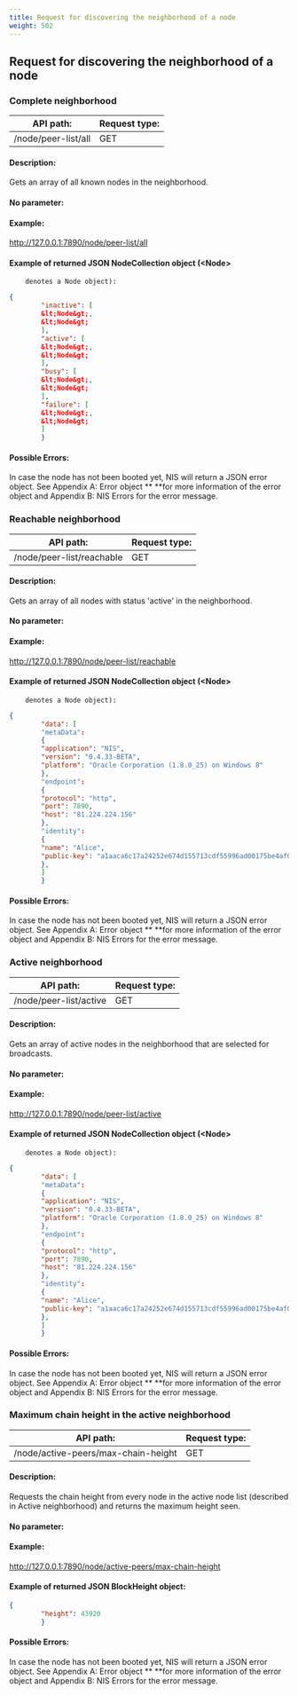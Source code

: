 ```yaml
---
title: Request for discovering the neighborhood of a node
weight: 502
---
```


 
## Request for discovering the neighborhood of a node 
### Complete neighborhood 
| API path: | Request type:  |
|------|------|
| /node/peer-list/all | GET|

 
#### Description: 
Gets an array of all known nodes in the neighborhood.

 
#### No parameter: 
#### Example: 
http://127.0.0.1:7890/node/peer-list/all

 
#### Example of returned JSON NodeCollection object (&lt;Node&gt;
        denotes a Node object): 
```json
{
        "inactive": [
        &lt;Node&gt;,
        &lt;Node&gt;
        ],
        "active": [
        &lt;Node&gt;,
        &lt;Node&gt;
        ],
        "busy": [
        &lt;Node&gt;,
        &lt;Node&gt;
        ],
        "failure": [
        &lt;Node&gt;,
        &lt;Node&gt;
        ]
        }
``` 
#### Possible Errors: 
In case the node has not been booted yet, NIS will return a JSON error object. See Appendix A: Error object ** **for more information of the error object and Appendix B: NIS Errors for the error message. 

 
### Reachable neighborhood 
| API path: | Request type:  |
|------|------|
| /node/peer-list/reachable | GET|

 
#### Description: 
Gets an array of all nodes with status 'active' in the neighborhood.

 
#### No parameter: 
#### Example: 
http://127.0.0.1:7890/node/peer-list/reachable

 
#### Example of returned JSON NodeCollection object (&lt;Node&gt;
        denotes a Node object): 
```json
{
        "data": [
        "metaData":
        {
        "application": "NIS",
        "version": "0.4.33-BETA",
        "platform": "Oracle Corporation (1.8.0_25) on Windows 8"
        },
        "endpoint":
        {
        "protocol": "http",
        "port": 7890,
        "host": "81.224.224.156"
        },
        "identity":
        {
        "name": "Alice",
        "public-key": "a1aaca6c17a24252e674d155713cdf55996ad00175be4af02a20c67b59f9fe8a"
        },
        ]
        }
``` 
#### Possible Errors: 
In case the node has not been booted yet, NIS will return a JSON error object. See Appendix A: Error object ** **for more information of the error object and Appendix B: NIS Errors for the error message. 

 
### Active neighborhood 
| API path: | Request type:  |
|------|------|
| /node/peer-list/active | GET|

 
#### Description: 
Gets an array of active nodes in the neighborhood that are selected for broadcasts.

 
#### No parameter: 
#### Example: 
http://127.0.0.1:7890/node/peer-list/active

 
#### Example of returned JSON NodeCollection object (&lt;Node&gt;
        denotes a Node object): 
```json
{
        "data": [
        "metaData":
        {
        "application": "NIS",
        "version": "0.4.33-BETA",
        "platform": "Oracle Corporation (1.8.0_25) on Windows 8"
        },
        "endpoint":
        {
        "protocol": "http",
        "port": 7890,
        "host": "81.224.224.156"
        },
        "identity":
        {
        "name": "Alice",
        "public-key": "a1aaca6c17a24252e674d155713cdf55996ad00175be4af02a20c67b59f9fe8a"
        },
        ]
        }
``` 
#### Possible Errors: 
In case the node has not been booted yet, NIS will return a JSON error object. See Appendix A: Error object ** **for more information of the error object and Appendix B: NIS Errors for the error message. 

 
### Maximum chain height in the active neighborhood 
| API path: | Request type:  |
|------|------|
| /node/active-peers/max-chain-height | GET|

 
#### Description: 
Requests the chain height from every node in the active node list (described in Active neighborhood) and returns the maximum height seen.

 
#### No parameter: 
#### Example: 
http://127.0.0.1:7890/node/active-peers/max-chain-height

 
#### Example of returned JSON BlockHeight object: 
```json
{
        "height": 43920
        }
``` 
#### Possible Errors: 
In case the node has not been booted yet, NIS will return a JSON error object. See Appendix A: Error object ** **for more information of the error object and Appendix B: NIS Errors for the error message. 

 
